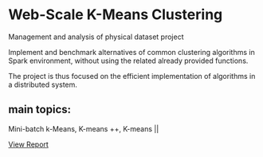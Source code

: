 # Web-Scale K-Means Clustering

Management and analysis of physical dataset project



Implement and benchmark alternatives of common clustering algorithms in Spark environment, without using the related already provided functions.

The project is thus focused on the efficient implementation of algorithms in a distributed system.

## main topics:
Mini-batch k-Means,
K-means ++,
K-means ||

[View Report](https://github.com/Lausilio/Mini-batch-k-Means-Clustering/blob/main/Report_KMean_MiniBatch_withSpark.ipynb)
